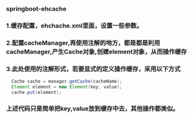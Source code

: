 ### springboot-ehcache
### 1.缓存配置，ehchache.xml里面，设置一些参数。
### 2.配置cacheManager,再使用注解的地方，都是都是利用cacheManager,产生Cache对象,创建element对象，从而操作缓存
### 3.此处使用的注解形式，若要显式的定义操作缓存，采用以下方式
```java
  Cache cache = manager.getCache(cacheName);  
  Element element = new Element(key, value);
  cache.put(element);    
```
### 上述代码只是简单把key,value放到缓存中去，其他操作都类似。